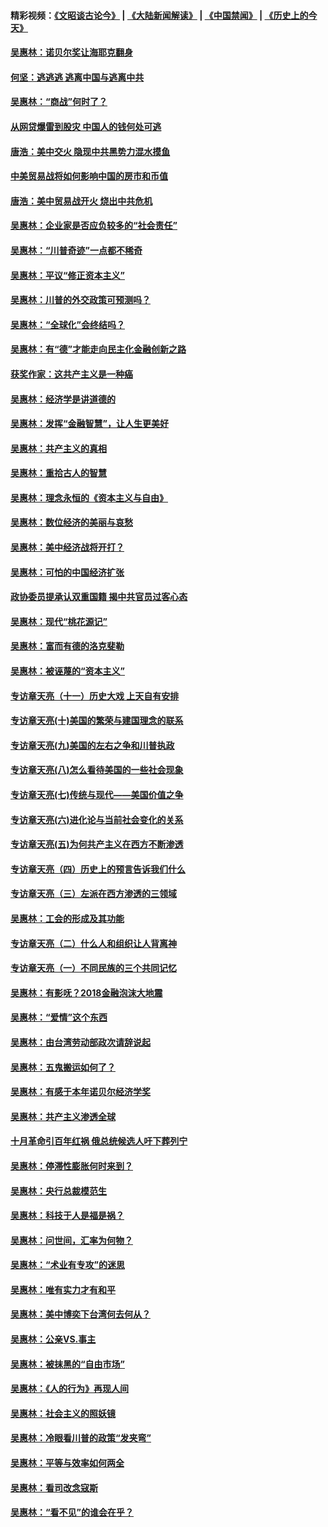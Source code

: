 #### 精彩视频：[《文昭谈古论今》](https://github.com/gfw-breaker/wenzhao/blob/master/README.md?t=01011531) | [《大陆新闻解读》](https://github.com/gfw-breaker/ntdtv-comedy/blob/master/README.md?t=01011531) | [《中国禁闻》](https://github.com/gfw-breaker/ntdtv-news/blob/master/README.md?t=01011531) | [《历史上的今天》](https://github.com/gfw-breaker/today-in-history/blob/master/README.md?t=01011531) 

#### [吴惠林：诺贝尔奖让海耶克翻身](../pages/nsc423/n10890049.md?t=01011531) 

#### [何坚：逃逃逃 逃离中国与逃离中共](../pages/nsc423/n10592891.md?t=01011531) 

#### [吴惠林：“商战”何时了？](../pages/nsc423/n10573558.md?t=01011531) 

#### [从网贷爆雷到股灾 中国人的钱何处可逃](../pages/nsc423/n10572800.md?t=01011531) 

#### [唐浩：美中交火 隐现中共黑势力混水摸鱼](../pages/nsc423/n10544040.md?t=01011531) 

#### [中美贸易战将如何影响中国的房市和币值](../pages/nsc423/n10543697.md?t=01011531) 

#### [唐浩：美中贸易战开火 烧出中共危机](../pages/nsc423/n10540126.md?t=01011531) 

#### [吴惠林：企业家是否应负较多的“社会责任”](../pages/nsc423/n10535022.md?t=01011531) 

#### [吴惠林：“川普奇迹”一点都不稀奇](../pages/nsc423/n10512808.md?t=01011531) 

#### [吴惠林：平议“修正资本主义”](../pages/nsc423/n10495724.md?t=01011531) 

#### [吴惠林：川普的外交政策可预测吗？](../pages/nsc423/n10462387.md?t=01011531) 

#### [吴惠林：“全球化”会终结吗？](../pages/nsc423/n10452838.md?t=01011531) 

#### [吴惠林：有“德”才能走向民主化金融创新之路](../pages/nsc423/n10432292.md?t=01011531) 

#### [获奖作家：这共产主义是一种癌](../pages/nsc423/n10431541.md?t=01011531) 

#### [吴惠林：经济学是讲道德的](../pages/nsc423/n10398014.md?t=01011531) 

#### [吴惠林：发挥“金融智慧”，让人生更美好](../pages/nsc423/n10375019.md?t=01011531) 

#### [吴惠林：共产主义的真相](../pages/nsc423/n10351394.md?t=01011531) 

#### [吴惠林：重拾古人的智慧](../pages/nsc423/n10337691.md?t=01011531) 

#### [吴惠林：理念永恒的《资本主义与自由》](../pages/nsc423/n10316274.md?t=01011531) 

#### [吴惠林：数位经济的美丽与哀愁](../pages/nsc423/n10292946.md?t=01011531) 

#### [吴惠林：美中经济战将开打？](../pages/nsc423/n10258825.md?t=01011531) 

#### [吴惠林：可怕的中国经济扩张](../pages/nsc423/n10219147.md?t=01011531) 

#### [政协委员提承认双重国籍 揭中共官员过客心态](../pages/nsc423/n10208809.md?t=01011531) 

#### [吴惠林：现代“桃花源记”](../pages/nsc423/n10185234.md?t=01011531) 

#### [吴惠林：富而有德的洛克斐勒](../pages/nsc423/n10142264.md?t=01011531) 

#### [吴惠林：被诬蔑的“资本主义”](../pages/nsc423/n10124816.md?t=01011531) 

#### [专访章天亮（十一）历史大戏 上天自有安排](../pages/nsc423/n10094905.md?t=01011531) 

#### [专访章天亮(十)美国的繁荣与建国理念的联系](../pages/nsc423/n10094899.md?t=01011531) 

#### [专访章天亮(九)美国的左右之争和川普执政](../pages/nsc423/n10094889.md?t=01011531) 

#### [专访章天亮(八)怎么看待美国的一些社会现象](../pages/nsc423/n10094857.md?t=01011531) 

#### [专访章天亮(七)传统与现代——美国价值之争](../pages/nsc423/n10093140.md?t=01011531) 

#### [专访章天亮(六)进化论与当前社会变化的关系](../pages/nsc423/n10092036.md?t=01011531) 

#### [专访章天亮(五)为何共产主义在西方不断渗透](../pages/nsc423/n10083620.md?t=01011531) 

#### [专访章天亮（四）历史上的预言告诉我们什么](../pages/nsc423/n10083606.md?t=01011531) 

#### [专访章天亮（三）左派在西方渗透的三领域](../pages/nsc423/n10081115.md?t=01011531) 

#### [吴惠林：工会的形成及其功能](../pages/nsc423/n10080633.md?t=01011531) 

#### [专访章天亮（二）什么人和组织让人背离神](../pages/nsc423/n10076637.md?t=01011531) 

#### [专访章天亮（一）不同民族的三个共同记忆](../pages/nsc423/n10074188.md?t=01011531) 

#### [吴惠林：有影呒？2018金融泡沫大地震](../pages/nsc423/n10040534.md?t=01011531) 

#### [吴惠林：“爱情”这个东西](../pages/nsc423/n10019423.md?t=01011531) 

#### [吴惠林：由台湾劳动部政次请辞说起](../pages/nsc423/n9979679.md?t=01011531) 

#### [吴惠林：五鬼搬运如何了？](../pages/nsc423/n9925338.md?t=01011531) 

#### [吴惠林：有感于本年诺贝尔经济学奖](../pages/nsc423/n9871883.md?t=01011531) 

#### [吴惠林：共产主义渗透全球](../pages/nsc423/n9812748.md?t=01011531) 

#### [十月革命引百年红祸 俄总统候选人吁下葬列宁](../pages/nsc423/n9810182.md?t=01011531) 

#### [吴惠林：停滞性膨胀何时来到？](../pages/nsc423/n9764136.md?t=01011531) 

#### [吴惠林：央行总裁模范生](../pages/nsc423/n9728134.md?t=01011531) 

#### [吴惠林：科技于人是福是祸？](../pages/nsc423/n9672982.md?t=01011531) 

#### [吴惠林：问世间，汇率为何物？](../pages/nsc423/n9621788.md?t=01011531) 

#### [吴惠林：“术业有专攻”的迷思](../pages/nsc423/n9580363.md?t=01011531) 

#### [吴惠林：唯有实力才有和平](../pages/nsc423/n9529599.md?t=01011531) 

#### [吴惠林：美中博奕下台湾何去何从？](../pages/nsc423/n9483598.md?t=01011531) 

#### [吴惠林：公亲VS.事主](../pages/nsc423/n9425637.md?t=01011531) 

#### [吴惠林：被抹黑的“自由市场”](../pages/nsc423/n9351545.md?t=01011531) 

#### [吴惠林：《人的行为》再现人间](../pages/nsc423/n9296339.md?t=01011531) 

#### [吴惠林：社会主义的照妖镜](../pages/nsc423/n9243460.md?t=01011531) 

#### [吴惠林：冷眼看川普的政策“发夹弯”](../pages/nsc423/n9120684.md?t=01011531) 

#### [吴惠林：平等与效率如何两全](../pages/nsc423/n9075430.md?t=01011531) 

#### [吴惠林：看司改念寇斯](../pages/nsc423/n9024915.md?t=01011531) 

#### [吴惠林：“看不见”的谁会在乎？](../pages/nsc423/n8977488.md?t=01011531) 

